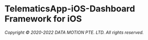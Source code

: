 # TelematicsApp-iOS-Dashboard Framework for iOS

###### Copyright © 2020-2022 DATA MOTION PTE. LTD. All rights reserved.


